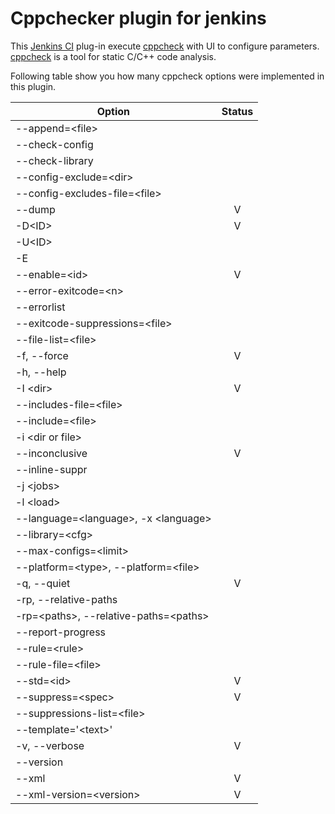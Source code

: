 # Cppchecker plugin for jenkins
This [Jenkins CI](http://jenkins-ci.org/) plug-in execute [cppcheck](http://cppcheck.sourceforge.net/) with UI to configure parameters. [cppcheck](http://cppcheck.sourceforge.net/) is a tool for static C/C++ code analysis.

Following table show you how many cppcheck options were implemented in this plugin.

Option                                  | Status
------                                  | :----:
--append=\<file>                        |
--check-config                          |
--check-library                         |
--config-exclude=\<dir>                 |
--config-excludes-file=\<file>          |
--dump                                  | V
-D\<ID>                                 | V
-U\<ID>                                 |
-E                                      |
--enable=\<id>                          | V
--error-exitcode=\<n>                   |
--errorlist                             |
--exitcode-suppressions=\<file>         |
--file-list=\<file>                     |
-f, --force                             | V
-h, --help                              |
-I \<dir>                               | V
--includes-file=\<file>                 |
--include=\<file>                       |
-i \<dir or file>                       |
--inconclusive                          | V
--inline-suppr                          |
-j \<jobs>                              |
-l \<load>                              |
--language=\<language>, -x \<language>  |
--library=\<cfg>                        |
--max-configs=\<limit>                  |
--platform=\<type>, --platform=\<file>  |
-q, --quiet                             | V
-rp, --relative-paths                   |
-rp=\<paths>, --relative-paths=\<paths> |
--report-progress                       |
--rule=\<rule>                          |
--rule-file=\<file>                     |
--std=\<id>                             | V
--suppress=\<spec>                      | V
--suppressions-list=\<file>             |
--template='\<text>'                    |
-v, --verbose                           | V
--version                               |
--xml                                   | V
--xml-version=\<version>                | V
